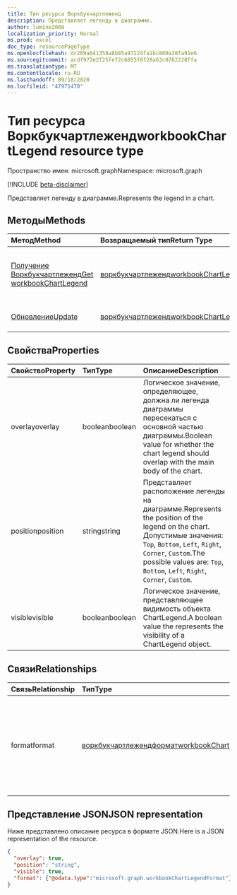 ```yaml
---
title: Тип ресурса Воркбукчартлеженд
description: Представляет легенду в диаграмме.
author: lumine2008
localization_priority: Normal
ms.prod: excel
doc_type: resourcePageType
ms.openlocfilehash: dc269a041358a8b85a97224fa1bc880a38fa91e6
ms.sourcegitcommit: acdf972e2f25fef2c6855f6f28a63c0762228ffa
ms.translationtype: MT
ms.contentlocale: ru-RU
ms.lasthandoff: 09/18/2020
ms.locfileid: "47971470"
---
```

# <a name="workbookchartlegend-resource-type"></a><span data-ttu-id="a4d55-103">Тип ресурса Воркбукчартлеженд</span><span class="sxs-lookup"><span data-stu-id="a4d55-103">workbookChartLegend resource type</span></span>

<span data-ttu-id="a4d55-104">Пространство имен: microsoft.graph</span><span class="sxs-lookup"><span data-stu-id="a4d55-104">Namespace: microsoft.graph</span></span>

[!INCLUDE [beta-disclaimer](../../includes/beta-disclaimer.md)]

<span data-ttu-id="a4d55-105">Представляет легенду в диаграмме.</span><span class="sxs-lookup"><span data-stu-id="a4d55-105">Represents the legend in a chart.</span></span>

## <a name="methods"></a><span data-ttu-id="a4d55-106">Методы</span><span class="sxs-lookup"><span data-stu-id="a4d55-106">Methods</span></span>

| <span data-ttu-id="a4d55-107">Метод</span><span class="sxs-lookup"><span data-stu-id="a4d55-107">Method</span></span>           | <span data-ttu-id="a4d55-108">Возвращаемый тип</span><span class="sxs-lookup"><span data-stu-id="a4d55-108">Return Type</span></span>    |<span data-ttu-id="a4d55-109">Описание</span><span class="sxs-lookup"><span data-stu-id="a4d55-109">Description</span></span>|
|:---------------|:--------|:----------|
|[<span data-ttu-id="a4d55-110">Получение Воркбукчартлеженд</span><span class="sxs-lookup"><span data-stu-id="a4d55-110">Get workbookChartLegend</span></span>](../api/chartlegend-get.md) | [<span data-ttu-id="a4d55-111">воркбукчартлеженд</span><span class="sxs-lookup"><span data-stu-id="a4d55-111">workbookChartLegend</span></span>](workbookchartlegend.md) |<span data-ttu-id="a4d55-112">Чтение свойств и связей объекта chartLegend.</span><span class="sxs-lookup"><span data-stu-id="a4d55-112">Read properties and relationships of chartLegend object.</span></span>|
|[<span data-ttu-id="a4d55-113">Обновление</span><span class="sxs-lookup"><span data-stu-id="a4d55-113">Update</span></span>](../api/chartlegend-update.md) | [<span data-ttu-id="a4d55-114">воркбукчартлеженд</span><span class="sxs-lookup"><span data-stu-id="a4d55-114">workbookChartLegend</span></span>](workbookchartlegend.md) |<span data-ttu-id="a4d55-115">Обновление объекта ChartLegend.</span><span class="sxs-lookup"><span data-stu-id="a4d55-115">Update ChartLegend object.</span></span> |

## <a name="properties"></a><span data-ttu-id="a4d55-116">Свойства</span><span class="sxs-lookup"><span data-stu-id="a4d55-116">Properties</span></span>
| <span data-ttu-id="a4d55-117">Свойство</span><span class="sxs-lookup"><span data-stu-id="a4d55-117">Property</span></span>     | <span data-ttu-id="a4d55-118">Тип</span><span class="sxs-lookup"><span data-stu-id="a4d55-118">Type</span></span>   |<span data-ttu-id="a4d55-119">Описание</span><span class="sxs-lookup"><span data-stu-id="a4d55-119">Description</span></span>|
|:---------------|:--------|:----------|
|<span data-ttu-id="a4d55-120">overlay</span><span class="sxs-lookup"><span data-stu-id="a4d55-120">overlay</span></span>|<span data-ttu-id="a4d55-121">boolean</span><span class="sxs-lookup"><span data-stu-id="a4d55-121">boolean</span></span>|<span data-ttu-id="a4d55-122">Логическое значение, определяющее, должна ли легенда диаграммы пересекаться с основной частью диаграммы.</span><span class="sxs-lookup"><span data-stu-id="a4d55-122">Boolean value for whether the chart legend should overlap with the main body of the chart.</span></span>|
|<span data-ttu-id="a4d55-123">position</span><span class="sxs-lookup"><span data-stu-id="a4d55-123">position</span></span>|<span data-ttu-id="a4d55-124">string</span><span class="sxs-lookup"><span data-stu-id="a4d55-124">string</span></span>|<span data-ttu-id="a4d55-125">Представляет расположение легенды на диаграмме.</span><span class="sxs-lookup"><span data-stu-id="a4d55-125">Represents the position of the legend on the chart.</span></span> <span data-ttu-id="a4d55-126">Допустимые значения: `Top`, `Bottom`, `Left`, `Right`, `Corner`, `Custom`.</span><span class="sxs-lookup"><span data-stu-id="a4d55-126">The possible values are: `Top`, `Bottom`, `Left`, `Right`, `Corner`, `Custom`.</span></span>|
|<span data-ttu-id="a4d55-127">visible</span><span class="sxs-lookup"><span data-stu-id="a4d55-127">visible</span></span>|<span data-ttu-id="a4d55-128">boolean</span><span class="sxs-lookup"><span data-stu-id="a4d55-128">boolean</span></span>|<span data-ttu-id="a4d55-129">Логическое значение, представляющее видимость объекта ChartLegend.</span><span class="sxs-lookup"><span data-stu-id="a4d55-129">A boolean value the represents the visibility of a ChartLegend object.</span></span>|

## <a name="relationships"></a><span data-ttu-id="a4d55-130">Связи</span><span class="sxs-lookup"><span data-stu-id="a4d55-130">Relationships</span></span>
| <span data-ttu-id="a4d55-131">Связь</span><span class="sxs-lookup"><span data-stu-id="a4d55-131">Relationship</span></span> | <span data-ttu-id="a4d55-132">Тип</span><span class="sxs-lookup"><span data-stu-id="a4d55-132">Type</span></span>   |<span data-ttu-id="a4d55-133">Описание</span><span class="sxs-lookup"><span data-stu-id="a4d55-133">Description</span></span>|
|:---------------|:--------|:----------|
|<span data-ttu-id="a4d55-134">format</span><span class="sxs-lookup"><span data-stu-id="a4d55-134">format</span></span>|[<span data-ttu-id="a4d55-135">воркбукчартлежендформат</span><span class="sxs-lookup"><span data-stu-id="a4d55-135">workbookChartLegendFormat</span></span>](workbookchartlegendformat.md)|<span data-ttu-id="a4d55-136">Представляет форматирование легенды диаграммы, включая заливку и шрифт.</span><span class="sxs-lookup"><span data-stu-id="a4d55-136">Represents the formatting of a chart legend, which includes fill and font formatting.</span></span> <span data-ttu-id="a4d55-137">Только для чтения.</span><span class="sxs-lookup"><span data-stu-id="a4d55-137">Read-only.</span></span>|

## <a name="json-representation"></a><span data-ttu-id="a4d55-138">Представление JSON</span><span class="sxs-lookup"><span data-stu-id="a4d55-138">JSON representation</span></span>

<span data-ttu-id="a4d55-139">Ниже представлено описание ресурса в формате JSON.</span><span class="sxs-lookup"><span data-stu-id="a4d55-139">Here is a JSON representation of the resource.</span></span>

<!-- {
  "blockType": "resource",
  "baseType": "microsoft.graph.entity",
  "optionalProperties": [
    "format"        
  ],
  "@odata.type": "microsoft.graph.workbookChartLegend"
}-->

```json
{
  "overlay": true,
  "position": "string",
  "visible": true,
  "format": {"@odata.type":"microsoft.graph.workbookChartLegendFormat"}
}

```

<!-- uuid: 8fcb5dbc-d5aa-4681-8e31-b001d5168d79
2015-10-25 14:57:30 UTC -->
<!--
{
  "type": "#page.annotation",
  "description": "ChartLegend resource",
  "keywords": "",
  "section": "documentation",
  "tocPath": "",
  "suppressions": []
}
-->


